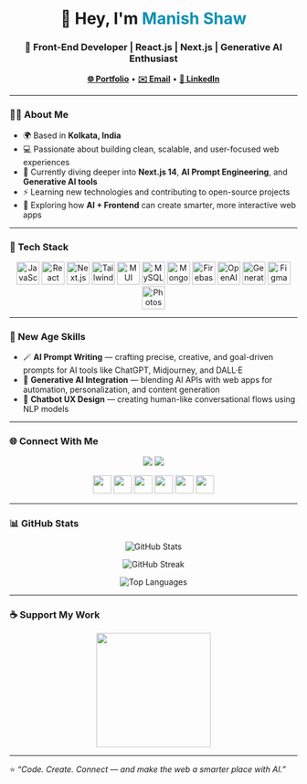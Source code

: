 <h1 align="center">👋 Hey, I'm <span style="color:#0891b2;">Manish Shaw</span></h1>
<h3 align="center">🚀 Front-End Developer | React.js | Next.js | Generative AI Enthusiast</h3>

<p align="center">
  <a href="https://manishshaw.in" target="_blank"><b>🌐 Portfolio</b></a> • 
  <a href="mailto:manishshaw776@gmail.com"><b>✉️ Email</b></a> • 
  <a href="https://www.linkedin.com/in/manish-shaw-448a56100" target="_blank"><b>💼 LinkedIn</b></a>
</p>

---

### 🧑‍💻 About Me

- 🌍 Based in **Kolkata, India**  
- 💻 Passionate about building clean, scalable, and user-focused web experiences  
- 🌱 Currently diving deeper into **Next.js 14**, **AI Prompt Engineering**, and **Generative AI tools**  
- ⚡ Learning new technologies and contributing to open-source projects  
- 🧠 Exploring how **AI + Frontend** can create smarter, more interactive web apps  

---

### 🧩 Tech Stack

<p align="center">
  <a href="https://developer.mozilla.org/en-US/docs/Web/JavaScript"><img src="https://raw.githubusercontent.com/danielcranney/readme-generator/main/public/icons/skills/javascript-colored.svg" width="40" alt="JavaScript" /></a>
  <a href="https://reactjs.org/"><img src="https://raw.githubusercontent.com/danielcranney/readme-generator/main/public/icons/skills/react-colored.svg" width="40" alt="React" /></a>
  <a href="https://nextjs.org/"><img src="https://raw.githubusercontent.com/danielcranney/readme-generator/main/public/icons/skills/nextjs-colored.svg" width="40" alt="Next.js" /></a>
  <a href="https://tailwindcss.com/"><img src="https://raw.githubusercontent.com/danielcranney/readme-generator/main/public/icons/skills/tailwindcss-colored.svg" width="40" alt="TailwindCSS" /></a>
  <a href="https://mui.com/"><img src="https://raw.githubusercontent.com/danielcranney/readme-generator/main/public/icons/skills/materialui-colored.svg" width="40" alt="MUI" /></a>
  <a href="https://www.mysql.com/"><img src="https://raw.githubusercontent.com/danielcranney/readme-generator/main/public/icons/skills/mysql-colored.svg" width="40" alt="MySQL" /></a>
  <a href="https://www.mongodb.com/"><img src="https://raw.githubusercontent.com/danielcranney/readme-generator/main/public/icons/skills/mongodb-colored.svg" width="40" alt="MongoDB" /></a>
  <a href="https://firebase.google.com/"><img src="https://raw.githubusercontent.com/danielcranney/readme-generator/main/public/icons/skills/firebase-colored.svg" width="40" alt="Firebase" /></a>
  <a href="https://openai.com/"><img src="https://cdn.jsdelivr.net/gh/devicons/devicon/icons/openai/openai-original.svg" width="40" alt="OpenAI" /></a>
  <a href="#"><img src="https://img.icons8.com/color/48/000000/artificial-intelligence.png" width="40" alt="Generative AI" /></a>
  <a href="https://www.figma.com/"><img src="https://raw.githubusercontent.com/danielcranney/readme-generator/main/public/icons/skills/figma-colored.svg" width="40" alt="Figma" /></a>
  <a href="https://www.adobe.com/products/photoshop.html"><img src="https://raw.githubusercontent.com/danielcranney/readme-generator/main/public/icons/skills/photoshop-colored.svg" width="40" alt="Photoshop" /></a>
</p>

---

### 🧠 New Age Skills

- 🪄 **AI Prompt Writing** — crafting precise, creative, and goal-driven prompts for AI tools like ChatGPT, Midjourney, and DALL·E  
- 🤖 **Generative AI Integration** — blending AI APIs with web apps for automation, personalization, and content generation  
- 💬 **Chatbot UX Design** — creating human-like conversational flows using NLP models  

---

### 🌐 Connect With Me

<p align="center">
  <a href="https://www.twitter.com/manishshaw776" target="_blank"><img src="https://img.shields.io/twitter/follow/manishshaw776?logo=twitter&style=for-the-badge&color=0891b2&labelColor=1c1917" /></a>
  <a href="https://www.github.com/TheManishShaw" target="_blank"><img src="https://img.shields.io/github/followers/TheManishShaw?logo=github&style=for-the-badge&color=0891b2&labelColor=1c1917" /></a>
</p>

<p align="center">
  <a href="https://dev.to/manish.trapo.in"><img src="https://raw.githubusercontent.com/danielcranney/readme-generator/main/public/icons/socials/devdotto.svg" width="32" /></a>
  <a href="https://www.facebook.com/profile.php?id=100070689894522"><img src="https://raw.githubusercontent.com/danielcranney/readme-generator/main/public/icons/socials/facebook.svg" width="32" /></a>
  <a href="https://www.github.com/TheManishShaw"><img src="https://raw.githubusercontent.com/danielcranney/readme-generator/main/public/icons/socials/github.svg" width="32" /></a>
  <a href="http://www.instagram.com/mr_boriing"><img src="https://raw.githubusercontent.com/danielcranney/readme-generator/main/public/icons/socials/instagram.svg" width="32" /></a>
  <a href="https://www.linkedin.com/in/manish-shaw-448a56100"><img src="https://raw.githubusercontent.com/danielcranney/readme-generator/main/public/icons/socials/linkedin.svg" width="32" /></a>
  <a href="https://www.twitter.com/manishshaw776"><img src="https://raw.githubusercontent.com/danielcranney/readme-generator/main/public/icons/socials/twitter.svg" width="32" /></a>
</p>

---

### 📊 GitHub Stats

<p align="center">
  <img src="https://github-readme-stats.vercel.app/api?username=TheManishShaw&show_icons=true&theme=tokyonight&hide_border=true" alt="GitHub Stats" />
</p>
<p align="center">
  <img src="https://github-readme-streak-stats.herokuapp.com/?user=TheManishShaw&theme=tokyonight&hide_border=true" alt="GitHub Streak" />
</p>
<p align="center">
  <img src="https://github-readme-stats.vercel.app/api/top-langs/?username=TheManishShaw&langs_count=10&theme=tokyonight&hide_border=true&layout=compact" alt="Top Languages" />
</p>

---

### ☕ Support My Work

<p align="center">
  <a href="https://www.buymeacoffee.com/manishshaw0" target="_blank">
    <img src="https://cdn.buymeacoffee.com/buttons/v2/default-yellow.png" width="200" />
  </a>
</p>

---

⭐ *“Code. Create. Connect — and make the web a smarter place with AI.”*  

